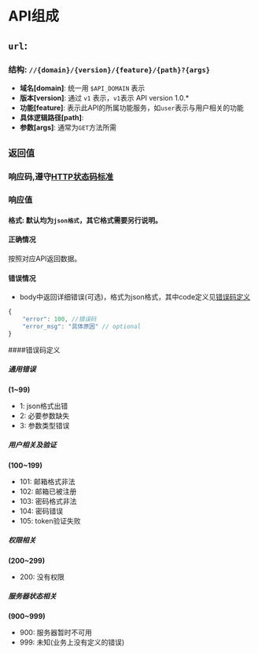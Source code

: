 # API组成
## `url`: 
### 结构: `//{domain}/{version}/{feature}/{path}?{args}`
* **域名[domain]**: 统一用 `$API_DOMAIN` 表示
* **版本[version]**: 通过 `v1` 表示，`v1`表示 API version 1.0.*
* **功能[feature]**: 表示此API的所属功能服务，如`user`表示与用户相关的功能
* **具体逻辑路径[path]**: 
* **参数[args]**: 通常为`GET`方法所需

## `返回值`
### 响应码,遵守[HTTP状态码标准](https://zh.wikipedia.org/wiki/HTTP%E7%8A%B6%E6%80%81%E7%A0%81)

### 响应值
#### 格式: 默认均为`json格式`，其它格式需要另行说明。
#### 正确情况
按照对应API返回数据。
#### 错误情况
* body中返回详细错误(可选)，格式为json格式，其中code定义见[错误码定义](#错误码定义)
```js
{
    "error": 100, //错误码
    "error_msg": "具体原因" // optional
}
```


####错误码定义
##### 通用错误

**(1~99)**

* 1: json格式出错
* 2: 必要参数缺失
* 3: 参数类型错误

##### 用户相关及验证

**(100~199)**

* 101: 邮箱格式非法        
* 102: 邮箱已被注册
* 103: 密码格式非法
* 104: 密码错误
* 105: token验证失败
        

##### 权限相关

**(200~299)**

* 200: 没有权限


##### 服务器状态相关

**(900~999)**

* 900: 服务器暂时不可用
* 999: 未知(业务上没有定义的错误)

